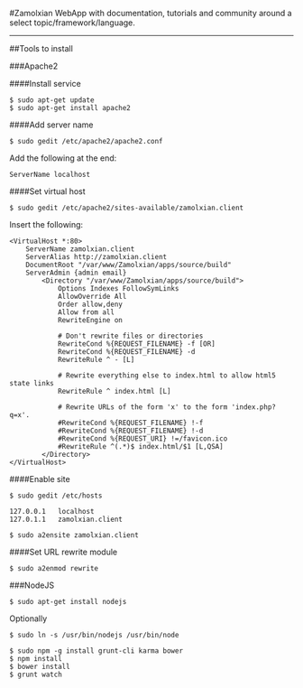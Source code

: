 #Zamolxian
WebApp with documentation, tutorials and community around a select topic/framework/language.

----

##Tools to install

###Apache2

####Install service
```
$ sudo apt-get update
$ sudo apt-get install apache2
```

####Add server name
```
$ sudo gedit /etc/apache2/apache2.conf
```
Add the following at the end:
```
ServerName localhost
```

####Set virtual host
```
$ sudo gedit /etc/apache2/sites-available/zamolxian.client
```
Insert the following:
```
<VirtualHost *:80>
    ServerName zamolxian.client
    ServerAlias http://zamolxian.client
    DocumentRoot "/var/www/Zamolxian/apps/source/build"
    ServerAdmin {admin email}
        <Directory "/var/www/Zamolxian/apps/source/build">
            Options Indexes FollowSymLinks
            AllowOverride All
            Order allow,deny
            Allow from all
            RewriteEngine on

            # Don't rewrite files or directories
            RewriteCond %{REQUEST_FILENAME} -f [OR]
            RewriteCond %{REQUEST_FILENAME} -d
            RewriteRule ^ - [L]

            # Rewrite everything else to index.html to allow html5 state links
            RewriteRule ^ index.html [L]

            # Rewrite URLs of the form 'x' to the form 'index.php?q=x'.
            #RewriteCond %{REQUEST_FILENAME} !-f
            #RewriteCond %{REQUEST_FILENAME} !-d
            #RewriteCond %{REQUEST_URI} !=/favicon.ico
            #RewriteRule ^(.*)$ index.html/$1 [L,QSA]
        </Directory>
</VirtualHost>
```

####Enable site
```
$ sudo gedit /etc/hosts
```
```
127.0.0.1	localhost
127.0.1.1 	zamolxian.client
```
```
$ sudo a2ensite zamolxian.client
```
####Set URL rewrite module
```
$ sudo a2enmod rewrite
```

###NodeJS
```
$ sudo apt-get install nodejs
```
Optionally
```
$ sudo ln -s /usr/bin/nodejs /usr/bin/node
```
```
$ sudo npm -g install grunt-cli karma bower
$ npm install
$ bower install
$ grunt watch
```
